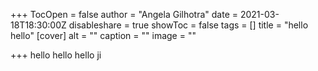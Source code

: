 +++
TocOpen = false
author = "Angela Gilhotra"
date = 2021-03-18T18:30:00Z
disableshare = true
showToc = false
tags = []
title = "hello hello"
[cover]
alt = ""
caption = ""
image = ""

+++
hello hello hello ji